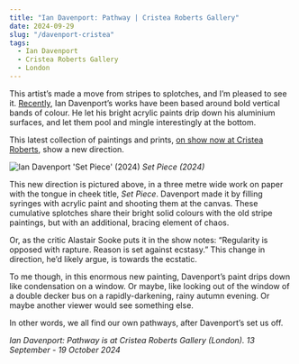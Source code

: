 ```yaml
---
title: "Ian Davenport: Pathway | Cristea Roberts Gallery"
date: 2024-09-29
slug: "/davenport-cristea"
tags:
  - Ian Davenport
  - Cristea Roberts Gallery
  - London
---
```


This artist’s made a move from stripes to splotches, and I’m pleased to see it. [Recently](https://artangled.com/posts/hiro-hamiltons/), Ian Davenport’s works have been based around bold vertical bands of colour. He let his bright acrylic paints drip down his aluminium surfaces, and let them pool and mingle interestingly at the bottom.

This latest collection of paintings and prints, [on show now at Cristea Roberts](https://cristearoberts.com/exhibitions/263-ian-davenport-pathway/), show a new direction.

![Ian Davenport 'Set Piece' (2024)](/davenport-cristea-1.jpeg)
_Set Piece (2024)_

This new direction is pictured above, in a three metre wide work on paper with the tongue in cheek title, _Set Piece_. Davenport made it by filling syringes with acrylic paint and shooting them at the canvas. These cumulative splotches share their bright solid colours with the old stripe paintings, but with an additional, bracing element of chaos.

Or, as the critic Alastair Sooke puts it in the show notes: “Regularity is opposed with rapture. Reason is set against ecstasy.” This change in direction, he’d likely argue, is towards the ecstatic.

To me though, in this enormous new painting, Davenport’s paint drips down like condensation on a window. Or maybe, like looking out of the window of a double decker bus on a rapidly-darkening, rainy autumn evening. Or maybe another viewer would see something else.

In other words, we all find our own pathways, after Davenport’s set us off.

_Ian Davenport: Pathway is at Cristea Roberts Gallery (London). 13 September - 19 October 2024_
